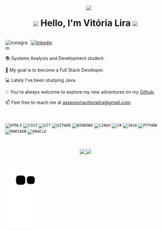 <img align="right" width="250px" src="https://scontent.frec15-1.fna.fbcdn.net/v/t39.30808-6/287715590_1356594644826621_2449544033746228293_n.jpg?_nc_cat=107&ccb=1-7&_nc_sid=730e14&_nc_ohc=hjNKGjNwZzgAX_eCbeo&_nc_ht=scontent.frec15-1.fna&oh=00_AT_HwpVWUQf2A06X_oeyOOKkG6TZC-uXMYd_8e9eltjEDg&oe=62ACD893">

<h1 align="center"><img src="https://media.giphy.com/media/eNYPgt0DJBeTr3i6TG/giphy.gif" width="90"> Hello, I'm Vitória Lira <img src="https://media.giphy.com/media/eNYPgt0DJBeTr3i6TG/giphy.gif" width="90"></h1> 

</br>

<div dsplay="inline-block">
 <a href="https://www.instagram.com/vitoriallira/">
   <img align="left" width="80px" src="https://i.ibb.co/qkGSp1D/instagram.png" alt="instagram" style="vertical-align:top;">
 </a> 

 <a href="https://www.linkedin.com/in/vit%C3%B3ria-lira-450b721b0/">
   <img width="80px" src="https://i.ibb.co/RyZx12b/linkedin.png" alt="linkedin" style="vertical-align:top;">
 </a>
</div>


</br>    

<div display="inline-block">
  <p align="left">📚 Systems Analysis and Development student.</p>
  <p align="left">🚀 My goal is to become a Full Stack Developer.</p>
  <p align="left">💻 Lately I've been studying Java.</p>
  <p align="left">✨ You're always welcome to explore my new adventures on my <a href="https://github.com/VitoriaLira?tab=repositories">Github</a>.</p>
  <p align="left">📫 Feel free to reach me at <a href="mailto:assessoriavitorialira@gmail.com">assessoriavitorialira@gmail.com</a>.</p> 
</div>

</br>
</br>

<div>
  <code><img width="40px" src="https://cdn.jsdelivr.net/gh/devicons/devicon/icons/html5/html5-original.svg" title = "HTML5"/></code>
  <code><img width="40px" src="https://cdn.jsdelivr.net/gh/devicons/devicon/icons/css3/css3-original.svg" title = "CSS3"/></code>
  <code><img width="40px" src="https://cdn.jsdelivr.net/gh/devicons/devicon/icons/git/git-original.svg" title = "GIT"/></code>
  <code><img width="40px" src="https://cdn.jsdelivr.net/gh/devicons/devicon/icons/github/github-original.svg" title = "GITHUB"/></code>
  <code><img width="40px" src="https://cdn.jsdelivr.net/gh/devicons/devicon/icons/windows8/windows8-original.svg" title = "WINDOWS"/></code>
  <code><img width="40px" src="https://cdn.jsdelivr.net/gh/devicons/devicon/icons/linux/linux-original.svg" title = "LINUX"/></code>
  <code><img width="40px" src="https://cdn.jsdelivr.net/gh/devicons/devicon/icons/csharp/csharp-original.svg" title = "C#"/></code>
  <code><img width="40px" src="https://cdn.jsdelivr.net/gh/devicons/devicon/icons/java/java-original.svg" title = "JAVA"/></code>
  <code><img width="40px" src="https://cdn.jsdelivr.net/gh/devicons/devicon/icons/python/python-original.svg" title = "PYTHON"/></code>
  <code><img width="40px" src="https://www.vectorlogo.zone/logos/mariadb/mariadb-icon.svg" title = "MARIADB"/></code>
  <code><img width="40px" src="https://cdn.jsdelivr.net/gh/devicons/devicon/icons/oracle/oracle-original.svg" title = "ORACLE"/></code>
</div>

##

</br>

<div align="center">
  <a href="https://github.com/VitoriaLira">
  <img height="147em" src="https://github-readme-stats.vercel.app/api?username=VitoriaLira&show_icons=true&theme=algolia&include_all_commits=true&count_private=true"/>
  <img height="147em" src="https://github-readme-stats.vercel.app/api/top-langs/?username=VitoriaLira&layout=compact&langs_count=7&theme=algolia"/>
</div>

</br>

![Snake animation](https://github.com/VitoriaLira/VitoriaLira/blob/output/github-contribution-grid-snake.svg)

